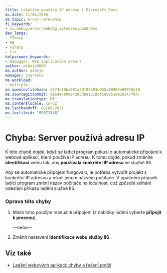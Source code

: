 ```yaml
---
title: Lokalita používá IP adresu | Microsoft Docs
ms.date: 11/04/2016
ms.topic: error-reference
f1_keywords:
- vs.debug.error.webdbg_siteusesipaddress
dev_langs:
- CSharp
- VB
- FSharp
- C++
helpviewer_keywords:
- debugger, Web application errors
author: mikejo5000
ms.author: mikejo
manager: jmartens
ms.workload:
- multiple
ms.openlocfilehash: d574a10ba081a30f88583e035a18869e68976d18
ms.sourcegitcommit: ae6d47b09a439cd0e13180f5e89510e3e347fd47
ms.translationtype: MT
ms.contentlocale: cs-CZ
ms.lasthandoff: 02/08/2021
ms.locfileid: "99871348"
---
```

# <a name="error-site-uses-ip-address"></a>Chyba: Server používá adresu IP
K této chybě dojde, když se ladicí program pokusí o automatické připojení k webové aplikaci, která používá IP adresu. K tomu dojde, pokud změníte **identifikaci** webu tak, aby **používala konkrétní IP adresu** ve službě IIS.

 Aby se automatické připojení fungovalo, je potřeba vytvořit projekt s konkrétní IP adresou a nikoli jenom názvem počítače. V opačném případě ladicí program změní název počítače na localhost, což způsobí selhání odeslání příkazu ladění službě IIS.

### <a name="to-correct-this-error"></a>Oprava této chyby

1. Místo toho použijte manuální připojení (z nabídky ladění vyberte **připojit k procesu**).

     —nebo—

2. Změnit nastavení **Identifikace webu služby IIS** .

## <a name="see-also"></a>Viz také
- [Ladění webových aplikací: chyby a řešení potíží](../debugger/debugging-web-applications-errors-and-troubleshooting.md)